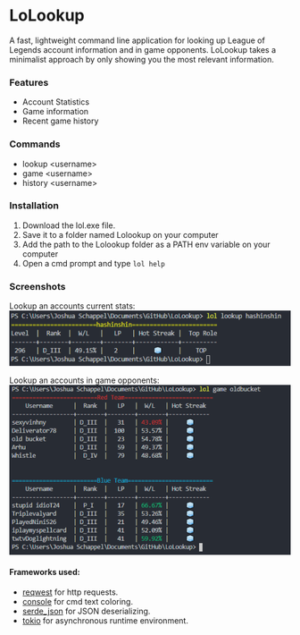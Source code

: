# LoLookup
A fast, lightweight command line application for looking up League of Legends account information and in game opponents.
LoLookup takes a minimalist approach by only showing you the most relevant information.


### Features
- Account Statistics
- Game information
- Recent game history

### Commands
- lookup &lt;username&gt;
- game &lt;username&gt;
- history &lt;username&gt;

### Installation
1) Download the lol.exe file.
2) Save it to a folder named Lolookup on your computer
3) Add the path to the Lolookup folder as a PATH env variable on your computer 
4) Open a cmd prompt and type ```lol help```

### Screenshots
Lookup an accounts current stats:<br/>
![lookup](images/lookup.PNG)


Lookup an accounts in game opponents:<br/>
![game](images/game.PNG)


#### Frameworks used:
- [reqwest](https://github.com/seanmonstar/reqwest) for http requests.
- [console](https://github.com/mitsuhiko/console) for cmd text coloring.
- [serde_json](https://github.com/serde-rs/json) for JSON deserializing.
- [tokio](https://github.com/tokio-rs/tokio) for asynchronous runtime environment.
